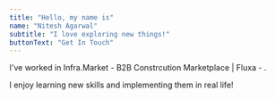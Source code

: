 ```yaml
---
title: "Hello, my name is"
name: "Nitesh Agarwal"
subtitle: "I love exploring new things!"
buttonText: "Get In Touch"
---
```


I've worked in Infra.Market - B2B Constrcution Marketplace | Fluxa - .

I enjoy learning new skills and implementing them in real life!
